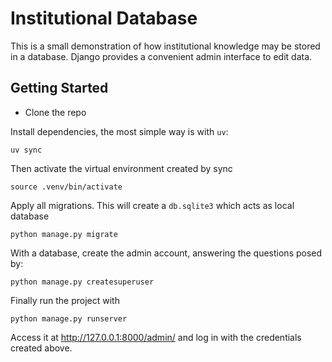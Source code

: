 # Institutional Database

This is a small demonstration of how institutional knowledge may be stored in a database.
Django provides a convenient admin interface to edit data.

## Getting Started

* Clone the repo

Install dependencies, the most simple way is with `uv`:

    uv sync

Then activate the virtual environment created by sync

    source .venv/bin/activate

Apply all migrations. This will create a `db.sqlite3` which acts as local database

    python manage.py migrate

With a database, create the admin account, answering the questions posed by:

    python manage.py createsuperuser

Finally run the project with

    python manage.py runserver

Access it at http://127.0.0.1:8000/admin/ and log in with the credentials created above.
